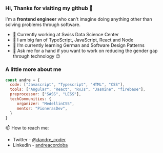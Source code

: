 ### Hi, Thanks for visiting my github 💛
I'm a **frontend engineer** who can't imagine doing anything other than solving problems through software.

- 💼 Currently working at Swiss Data Science Center 
- 🤩 I am big fan of TypeScript, JavaScript, React and Node
- 🌱 I’m currently learning German and Software Design Patterns
- 💬 Ask me for a hand if you want to work on reducing the gender gap through technology 😉

### A little more about me
```javascript
const andre = {
  code: ["Javascript", "Typescript", "HTML", "CSS"],
  tools: ["Angular", "React", "RxJs", "Jasmine", "firebase"],
  preprocessor: ["SASS", "LESS"],
  techCommunities: {
     organizer: "MedellinCSS",
     mentor: "PionerasDev",
  }
}
```
📫 How to reach me: 
- Twitter - [@dandre_coder](https://twitter.com/dandre_coder)
- LinkedIn - [andreacordoba](https://www.linkedin.com/in/andreacordoba/)
